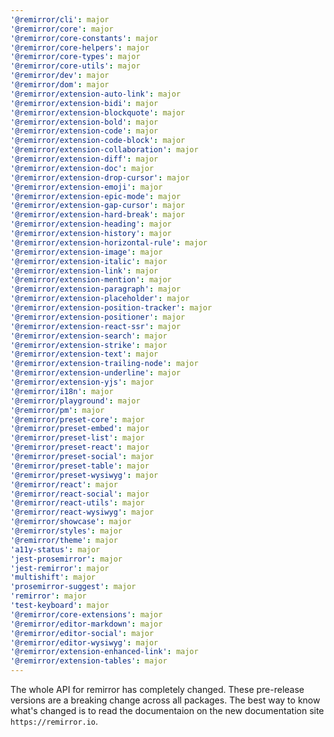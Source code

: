 ```yaml
---
'@remirror/cli': major
'@remirror/core': major
'@remirror/core-constants': major
'@remirror/core-helpers': major
'@remirror/core-types': major
'@remirror/core-utils': major
'@remirror/dev': major
'@remirror/dom': major
'@remirror/extension-auto-link': major
'@remirror/extension-bidi': major
'@remirror/extension-blockquote': major
'@remirror/extension-bold': major
'@remirror/extension-code': major
'@remirror/extension-code-block': major
'@remirror/extension-collaboration': major
'@remirror/extension-diff': major
'@remirror/extension-doc': major
'@remirror/extension-drop-cursor': major
'@remirror/extension-emoji': major
'@remirror/extension-epic-mode': major
'@remirror/extension-gap-cursor': major
'@remirror/extension-hard-break': major
'@remirror/extension-heading': major
'@remirror/extension-history': major
'@remirror/extension-horizontal-rule': major
'@remirror/extension-image': major
'@remirror/extension-italic': major
'@remirror/extension-link': major
'@remirror/extension-mention': major
'@remirror/extension-paragraph': major
'@remirror/extension-placeholder': major
'@remirror/extension-position-tracker': major
'@remirror/extension-positioner': major
'@remirror/extension-react-ssr': major
'@remirror/extension-search': major
'@remirror/extension-strike': major
'@remirror/extension-text': major
'@remirror/extension-trailing-node': major
'@remirror/extension-underline': major
'@remirror/extension-yjs': major
'@remirror/i18n': major
'@remirror/playground': major
'@remirror/pm': major
'@remirror/preset-core': major
'@remirror/preset-embed': major
'@remirror/preset-list': major
'@remirror/preset-react': major
'@remirror/preset-social': major
'@remirror/preset-table': major
'@remirror/preset-wysiwyg': major
'@remirror/react': major
'@remirror/react-social': major
'@remirror/react-utils': major
'@remirror/react-wysiwyg': major
'@remirror/showcase': major
'@remirror/styles': major
'@remirror/theme': major
'a11y-status': major
'jest-prosemirror': major
'jest-remirror': major
'multishift': major
'prosemirror-suggest': major
'remirror': major
'test-keyboard': major
'@remirror/core-extensions': major
'@remirror/editor-markdown': major
'@remirror/editor-social': major
'@remirror/editor-wysiwyg': major
'@remirror/extension-enhanced-link': major
'@remirror/extension-tables': major
---
```


The whole API for remirror has completely changed. These pre-release versions are a breaking change across all packages. The best way to know what's changed is to read the documentaion on the new documentation site `https://remirror.io`.
